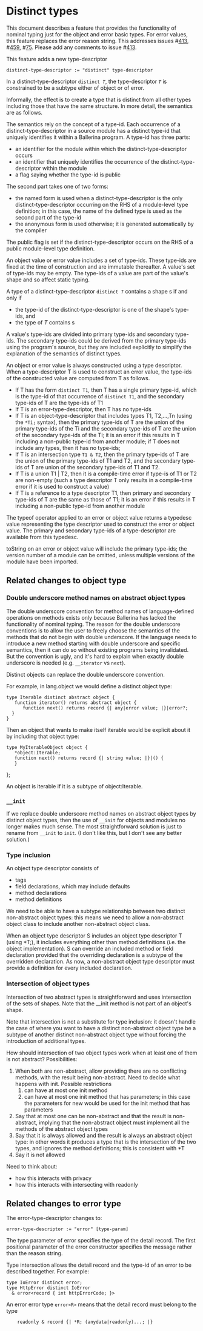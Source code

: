 # Distinct types

This document describes a feature that provides the functionality of nominal typing just for the object and error basic types. For error values, this feature replaces the error reason string. This addresses issues #[413](https://github.com/ballerina-platform/ballerina-spec/issues/413), #[459](https://github.com/ballerina-platform/ballerina-spec/issues/459), #[75](https://github.com/ballerina-platform/ballerina-spec/issues/75). Please add any comments to issue #[413](https://github.com/ballerina-platform/ballerina-spec/issues/413).

This feature adds a new type-descriptor

```
distinct-type-descriptor := "distinct" type-descriptor
```

In a distinct-type-descriptor <code>distinct <em>T</em></code>, the type-descriptor <code><em>T</em></code> is constrained to be a subtype either of object or of error.

Informally, the effect is to create a type that is distinct from all other types including those that have the same structure. In more detail, the semantics are as follows.

The semantics rely on the concept of a type-id. Each occurrence of a distinct-type-descriptor in a source module has a distinct type-id that uniquely identifies it within a Ballerina program. A type-id has three parts:



*   an identifier for the module within which the distinct-type-descriptor occurs
*   an identifier that uniquely identifies the occurrence of the distinct-type-descriptor within the module
*   a flag saying whether the type-id is public

The second part takes one of two forms:

*   the named form is used when a distinct-type-descriptor is the only distinct-type-descriptor occurring on the RHS of a module-level type definition; in this case, the name of the defined type is used as the second part of the type-id
*   the anonymous form is used otherwise; it is generated automatically by the compiler 

The public flag is set if the distinct-type-descriptor occurs on the RHS of a public module-level type definition.

An object value or error value includes a set of type-ids. These type-ids are fixed at the time of construction and are immutable thereafter. A value's set of type-ids may be empty. The type-ids of a value are part of the value's shape and so affect static typing.

A type of a distinct-type-descriptor <code>distinct <em>T</em></code> contains a shape s if and only if

*   the type-id of the distinct-type-descriptor is one of the shape's type-ids, and
*   the type of _T_ contains s

A value's type-ids are divided into primary type-ids and secondary type-ids. The secondary type-ids could be derived from the primary type-ids using the program's source, but they are included explicitly to simplify the explanation of the semantics of distinct types.

An object or error value is always constructed using a type descriptor. When a type-descriptor T is used to construct an error value, the type-ids of the constructed value are computed from T as follows.

*   If T has the form `distinct T1`, then T has a single primary type-id, which is the type-id of that occurrence of `distinct T1`, and the secondary type-ids of T are the type-ids of T1
*   If T is an error-type-descriptor, then T has no type-ids
*   If T is an object-type-descriptor that includes types T1, T2,...,Tn (using the `*Ti;` syntax), then the primary type-ids of T are the union of the primary type-ids of the Ti and the secondary type-ids of T are the union of the secondary type-ids of the Ti; it is an error if this results in T including a non-public type-id from another module; if T does not include any types, then it has no type-ids;
*   If T is an intersection type `T1 & T2`, then the primary type-ids of T are the union of the primary type-ids of T1 and T2, and the secondary type-ids of T are union of the secondary type-ids of T1 and T2.
*   If T is a union T1 | T2, then it is a compile-time error if type-is of T1 or T2 are non-empty (such a type descriptor T only results in a compile-time error if it is used to construct a value)
*   If T is a reference to a type descriptor T1, then primary and secondary type-ids of T are the same as those of T1; it is an error if this results in T including a non-public type-id from another module

The typeof operator applied to an error or object value returns a typedesc value representing the type descriptor used to construct the error or object value. The primary and secondary type-ids of a type-descriptor are available from this typedesc.

toString on an error or object value will include the primary type-ids; the version number of a module can be omitted, unless multiple versions of the module have been imported.

## Related changes to object type

### Double underscore method names on abstract object types

The double underscore convention for method names of language-defined operations on methods exists only because Ballerina has lacked the functionality of nominal typing. The reason for the double underscore conventions is to allow the user to freely choose the semantics of the methods that do not begin with double underscore. If the language needs to introduce a new method starting with double underscore and specific semantics, then it can do so without existing programs being invalidated. But the convention is ugly, and it's hard to explain when exactly double underscore is needed (e.g. `__iterator` vs `next`).

Distinct objects can replace the double underscore convention.

For example, in lang.object we would define a distinct object type:


```
type Iterable distinct abstract object {
   function iterator() returns abstract object {
      function next() returns record {| any|error value; |}|error?;
  }
}
```


Then an object that wants to make itself iterable would be explicit about it by including that object type:


```
type MyIterableObject object {
   *object:Iterable;
   function next() returns record {| string value; |}|() {
   }
```


}; 

An object is iterable if it is a subtype of object:Iterable.


### `__init`

If we replace double underscore method names on abstract object types by distinct object types, then the use of `__init` for objects and modules no longer makes much sense. The most straightforward solution is just to rename from `__init` to `init`. (I don't like this, but I don't see any better solution.)


### Type inclusion

 An object type descriptor consists of

*   tags
*   field declarations, which may include defaults
*   method declarations
*   method definitions

We need to be able to have a subtype relationship between two distinct non-abstract object types: this means we need to allow a non-abstract object class to include another non-abstract object class.

When an object type descriptor S includes an object type descriptor T (using *T;), it includes everything other than method definitions (i.e. the object implementation). S can override an included method or field declaration provided that the overriding declaration is a subtype of the overridden declaration. As now, a non-abstract object type descriptor must provide a definition for every included declaration.

### Intersection of object types

Intersection of two abstract types is straightforward and uses intersection of the sets of shapes. Note that the __init method is not part of an object's shape.

Note that intersection is not a substitute for type inclusion: it doesn't handle the case of where you want to have a distinct non-abstract object type be a subtype of another distinct non-abstract object type without forcing the introduction of additional types.

How should intersection of two object types work when at least one of them is not abstract? Possibilities:

1. When both are non-abstract, allow providing there are no conflicting methods, with the result being non-abstract. Need to decide what happens with init. Possible restrictions
    1. can have at most one init method
    2. can have at most one init method that has parameters; in this case the parameters for new would be used for the init method that has parameters
2. Say that at most one can be non-abstract and that the result is non-abstract, implying that the non-abstract object must implement all the methods of the abstract object types
3. Say that it is always allowed and the result is always an abstract object type: in other words it produces a type that is the intersection of the two types, and ignores the method definitions; this is consistent with *T
4. Say it is not allowed

Need to think about:

*   how this interacts with privacy
*   how this interacts with intersecting with readonly

## Related changes to error type

The error-type-descriptor changes to:


```
error-type-descriptor := "error" [type-param]
```


The type parameter of error specifies the type of the detail record. The first positional parameter of the error constructor specifies the message rather than the reason string.

Type intersection allows the detail record and the type-id of an error to be described together. For example:


```
type IoError distinct error;
type HttpError distinct IoError
  & error<record { int httpErrorCode; }>
```


An error error type `error<R>` means that the detail record must belong to the type


```
    readonly & record {| *R; (anydata|readonly)...; |}
```